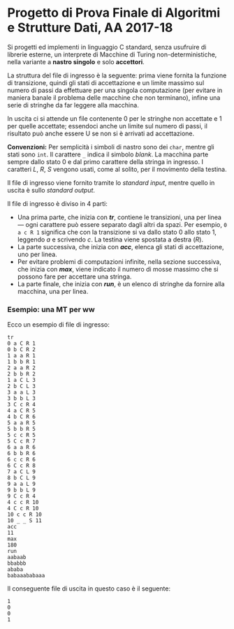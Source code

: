 # Progetto di Prova Finale di Algoritmi e Strutture Dati, AA 2017-18
Si progetti ed implementi in linguaggio C standard, senza usufruire di librerie esterne, un interprete di Macchine di Turing non-deterministiche, nella variante a **nastro singolo** e solo **accettori**.

La struttura del file di ingresso è la seguente: prima viene fornita la funzione di transizione, quindi gli stati di accettazione e un limite massimo sul numero di passi da effettuare per una singola computazione (per evitare in maniera banale il problema delle macchine che non terminano), infine una serie di stringhe da far leggere alla macchina.

In uscita ci si attende un file contenente 0 per le stringhe non accettate e 1 per quelle accettate; essendoci anche un limite sul numero di passi, il risultato può anche essere U se non si è arrivati ad accettazione.

**Convenzioni:** Per semplicità i simboli di nastro sono dei `char`, mentre gli stati sono `int`. Il carattere `_` indica il simbolo *blank*. La macchina parte sempre dallo stato 0 e dal primo carattere della stringa in ingresso. I caratteri *L*, *R*, *S* vengono usati, come al solito, per il movimento della testina.

Il file di ingresso viene fornito tramite lo *standard input*, mentre quello in uscita è sullo *standard output*.

Il file di ingresso è diviso in 4 parti:

+ Una prima parte, che inizia con ***tr***, contiene le transizioni, una per linea — ogni carattere può essere separato dagli altri da spazi. Per esempio, `0 a c R 1` significa che con la transizione si va dallo stato 0 allo stato 1, leggendo *a* e scrivendo *c*. La testina viene spostata a destra (*R*).
+ La parte successiva, che inizia con ***acc***, elenca gli stati di accettazione, uno per linea.
+ Per evitare problemi di computazioni infinite, nella sezione successiva, che inizia con ***max***, viene indicato il numero di mosse massimo che si possono fare per accettare una stringa.
+ La parte finale, che inizia con ***run***, è un elenco di stringhe da fornire alla macchina, una per linea.

### Esempio: una MT per ww

Ecco un esempio di file di ingresso:
```
tr
0 a C R 1
0 b C R 2
1 a a R 1
1 b b R 1
2 a a R 2
2 b b R 2
1 a C L 3
2 b C L 3
3 a a L 3
3 b b L 3
3 C c R 4
4 a C R 5
4 b C R 6
5 a a R 5
5 b b R 5
5 c c R 5
5 C c R 7
6 a a R 6
6 b b R 6
6 c c R 6
6 C c R 8
7 a C L 9
8 b C L 9
9 a a L 9
9 b b L 9
9 C c R 4
4 c c R 10
4 C c R 10
10 c c R 10
10 _ _ S 11
acc
11
max
180
run
aabaab
bbabbb
ababa
babaaababaaa
```
Il conseguente file di uscita in questo caso è il seguente:
```
1
0
0
1
```
